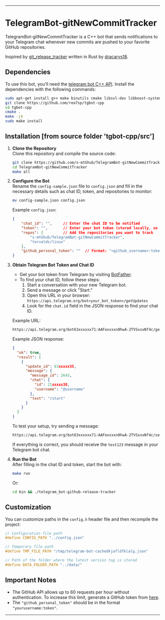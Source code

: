
---

# TelegramBot-gitNewCommitTracker

TelegramBot-gitNewCommitTracker is a C++ bot that sends notifications to your Telegram chat whenever new commits are pushed to your favorite GitHub repositories.

Inspired by [git_release_tracker](https://github.com/dracarys18/git_release_tracker) written in Rust by [dracarys18](https://github.com/dracarys18).

## Dependencies

To use this bot, you'll need the [telegram bot C++ API](https://github.com/reo7sp/tgbot-cpp). Install the dependencies with the following commands:

```bash
sudo apt-get install g++ make binutils cmake libssl-dev libboost-system-dev zlib1g-dev libcurl4-openssl-dev
git clone https://github.com/reo7sp/tgbot-cpp
cd tgbot-cpp
cmake .
make -j4
sudo make install
```

## Installation [from source folder 'tgbot-cpp/src']

1. **Clone the Repository**  
   Clone this repository and compile the source code:

   ```bash
   git clone https://github.com/s-mtGhub/TelegramBot-gitNewCommitTracker.git
   cd TelegramBot-gitNewCommitTracker
   make all
   ```

2. **Configure the Bot**  
   Rename the `config-sample.json` file to `config.json` and fill in the necessary details such as chat ID, token, and repositories to monitor:

   ```bash
   mv config-sample.json config.json
   ```

   Example `config.json`:

   ```json
   {
       "chat_id": "",     // Enter the chat ID to be notified
       "token": "",       // Enter your bot token (stored locally, so no need to worry)
       "repos": [         // Add the repositories you want to track
           "s-mtGhub/TelegramBot-gitNewCommitTracker",
           "torvalds/linux"
       ],
       "github_personal_token": ""  // Format: "<github_username>:token"
   }
   ```

3. **Obtain Telegram Bot Token and Chat ID**  
   - Get your bot token from Telegram by visiting [BotFather](https://t.me/botfather).
   - To find your chat ID, follow these steps:
     1. Start a conversation with your new Telegram bot.
     2. Send a message or click "Start."
     3. Open this URL in your browser: `https://api.telegram.org/bot<your_bot_token>/getUpdates`
     4. Look for the `chat.id` field in the JSON response to find your chat ID.

   Example URL:

   ```bash
   https://api.telegram.org/bot63xxxxxx71:AAFoxxxxn0hwA-2TVSxxxNf4c/getUpdates
   ```

   Example JSON response:

   ```json
   {
     "ok": true,
     "result": [
       {
         "update_id": 83xxxxx35,
         "message": {
           "message_id": 2643,
           "chat": {
             "id": 21xxxxx38,
             "username": "@username"
           },
           "text": "/start"
         }
       }
     ]
   }
   ```

   To test your setup, try sending a message:

   ```bash
   https://api.telegram.org/bot63xxxxxx71:AAFoxxxxn0hwA-2TVSxxxNf4c/sendMessage?chat_id=21xxxxx38&text=test123
   ```

   If everything is correct, you should receive the `test123` message in your Telegram bot chat.

4. **Run the Bot**  
   After filling in the chat ID and token, start the bot with:

   ```bash
   make run
   ```

   Or:

   ```bash
   cd bin && ./telegram_bot-github-release-tracker
   ```

## Customization

You can customize paths in the `config.h` header file and then recompile the project:

```cpp
// Configuration file path
#define CONFIG_PATH "../config.json"

// Temporary file path
#define TMP_FILE_PATH "/tmp/telegram-bot-cachedkjafldfklalg.json"

// Path of the folder where the latest version tag is stored
#define DATA_FOLDER_PATH "../data/"
```

## Important Notes

- The GitHub API allows up to 60 requests per hour without authentication. To increase this limit, generate a GitHub token from [here](https://github.com/settings/tokens).
- The `"github_personal_token"` should be in the format `"yourusername:token"`.

---